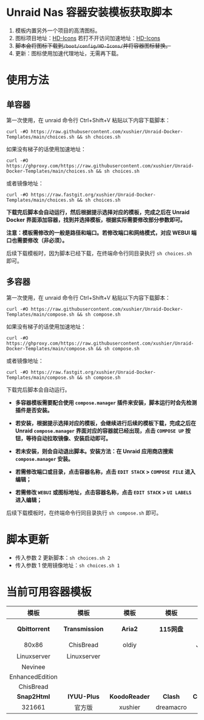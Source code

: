 # Unraid Nas 容器安装模板获取脚本

1. 模板内置另外一个项目的高清图标。
2. 图标项目地址：[HD-Icons](https://github.com/xushier/HD-Icons)  若打不开访问加速地址：[HD-Icons](https://cdn.jsdelivr.net/gh/xushier/HD-Icons/)
3. ~~脚本会将图标下载到`/boot/config/HD-Icons/`并将容器图标替换。~~
4. 更新：图标使用加速代理地址，无需再下载。

# 使用方法
## 单容器
第一次使用，在 unraid 命令行 Ctrl+Shift+V 粘贴以下内容下载脚本：
```
curl -#O https://raw.githubusercontent.com/xushier/Unraid-Docker-Templates/main/choices.sh && sh choices.sh
```

如果没有梯子的话使用加速地址：
```
curl -#O https://ghproxy.com/https://raw.githubusercontent.com/xushier/Unraid-Docker-Templates/main/choices.sh && sh choices.sh
```
或者镜像地址：
```
curl -#O https://raw.fastgit.org/xushier/Unraid-Docker-Templates/main/choices.sh && sh choices.sh
```
**下载完后脚本会自动运行，然后根据提示选择对应的模板，完成之后在 Unraid Docker 界面添加容器，找到并选择模板，根据实际需要修改部分参数即可。**

**注意：模板需修改的一般是路径和端口。若修改端口和网络模式，对应 WEBUI 端口也需要修改（非必须）。**

后续下载模板时，因为脚本已经下载，在终端命令行同目录执行 `sh choices.sh` 即可。
## 多容器

第一次使用，在 unraid 命令行 Ctrl+Shift+V 粘贴以下内容下载脚本：
```
curl -#O https://raw.githubusercontent.com/xushier/Unraid-Docker-Templates/main/compose.sh && sh compose.sh
```

如果没有梯子的话使用加速地址：
```
curl -#O https://ghproxy.com/https://raw.githubusercontent.com/xushier/Unraid-Docker-Templates/main/compose.sh && sh compose.sh
```
或者镜像地址：
```
curl -#O https://raw.fastgit.org/xushier/Unraid-Docker-Templates/main/compose.sh && sh compose.sh
```
下载完后脚本会自动运行。

- **多容器模板需要配合使用 `compose.manager` 插件来安装，脚本运行时会先检测插件是否安装。**

- **若安装，根据提示选择对应的模板，会继续进行后续的模板下载，完成之后在 Unraid `compose.manager` 界面对应的容器就已经出现，点击 `COMPOSE UP` 按钮，等待自动拉取镜像、安装启动即可。**

- **若未安装，则会自动退出脚本。安装方法：在 Unraid 应用商店搜索 `compose.manager` 安装。**

- **若需修改端口或目录，点击容器名称，点击 `EDIT STACK` > `COMPOSE FILE` 进入编辑；**

- **若需修改 `WEBUI` 或图标地址，点击容器名称，点击 `EDIT STACK` > `UI LABELS` 进入编辑；**

后续下载模板时，在终端命令行同目录执行 `sh compose.sh` 即可。

# 脚本更新
- 传入参数 2 更新脚本：`sh choices.sh 2`
- 传入参数 1 使用镜像地址：`sh choices.sh 1`

# 当前可用容器模板

|模板|模板|模板|模板|模板|模板|模板|模板|
|:--:|:--:|:--:|:--:|:--:|:--:|:--:|:--:|
|**Qbittorrent**|**Transmission**|**Aria2**|**115网盘**|**百度网盘**|**阿里云盘**|**Alist**|**Filebrowser**|
|80x86|ChisBread|oldiy||Johngong||官方版|80x86|
|Linuxserver|Linuxserver||||||官方版|
|Nevinee||||||||
|EnhancedEdition||||||||
|ChisBread||||||||
|**Snap2Html**|**IYUU-Plus**|**KoodoReader**|**Clash**|**CodeServer**|**Draw.io**|**Composerize**|**AliyunWebdav**|
|321661|官方版|xushier|dreamacro|官方版|官方版|官方版|messense|
